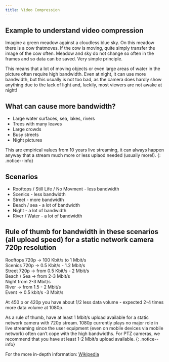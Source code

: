 ```yaml
---
title: Video Compression
---
```


## Example to understand video compression
Imagine a green meadow against a cloudless blue sky. On this meadow there is  a cow thatmoves. If the cow is moving, quite simply transfer the
image of the cow often. Meadow and sky do not change so often in the frames and so data can be saved. Very simple principle.  

This means that a lot of moving objects or even large areas of water in the picture often require high bandwidth. Even at night, it can
use more bandwidth, but this usually is not too bad, as the camera does hardly show anything due to the lack of light and, luckily, most
viewers are not awake at night!  

## What can cause more bandwidth?

* Large water surfaces, sea, lakes, rivers  
* Trees with many leaves   
* Large crowds  
* Busy streets  
* Night pictures  

This are empirical values from 10 years live streaming, it can always happen anyway that a stream much more or less uplaod needed (usually more!). 
{: .notice--info} 


## Scenarios

* Rooftops / Still Life / No Movment - less bandwidth  
* Scenics - less bandwidth  
* Street - more bandwidth  
* Beach / sea - a lot of bandwidth  
* Night - a lot of bandwidth  
* River / Water - a lot of bandwidth  

## Rule of thumb for bandwidth in these scenarios (all upload speed) for a static network camera 720p resolution

Rooftops 720p → 100 Kbit/s to 1 Mbit/s  
Scenics 720p → 0.5 Kbit/s - 1.2 Mbit/s  
Street 720p → from 0.5 Kbit/s - 2 Mbit/s  
Beach / Sea → from 2-3 Mbit/s  
Night from 2-3 Mbit/s  
River → from 1.5 - 2 Mbit/s  
Event → 0.5 kbit/s -3 Mbit/s  

At 450 p or 420p you have about 1/2 less data volume - expected 2-4 times more data volume at 1080p.

As a rule of thumb, have at least 1 Mbit/s upload available for a static network camera with 720p stream. 1080p currently plays no major role
in live streaming since the user equipment (even on mobile devices via mobile network) often can’t cope with the high bandwidths. For PTZ
cameras, we recommend that you have at least 1-2 Mbit/s upload available.
{: .notice--info}

For the more in-depth information: <a href="https://en.wikipedia.org/wiki/Video_coding_format" target="_blank">Wikipedia</a>